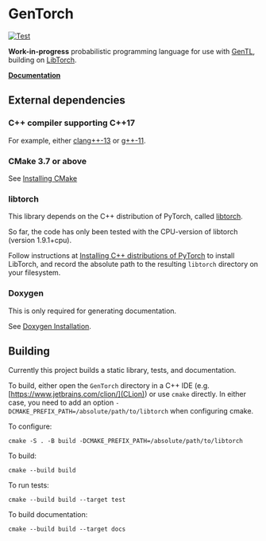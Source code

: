 # GenTorch

[![Test](https://github.com/OpenGen/GenTorch/actions/workflows/test.yml/badge.svg?branch=main)](https://github.com/OpenGen/GenTorch/actions/workflows/test.yml)

**Work-in-progress** probabilistic programming language for use with [GenTL](https://github.com/OpenGen/GenTL), building on [LibTorch](https://pytorch.org/cppdocs/installing.html).

[**Documentation**](https://opengen.github.io/gentorch-docs/latest/)

## External dependencies

### C++ compiler supporting C++17

For example, either [clang++-13](https://clang.llvm.org/get_started.html) or [g++-11](https://gcc.gnu.org/).

### CMake 3.7 or above

See [Installing CMake](https://cmake.org/install/)

### libtorch

This library depends on the C++ distribution of PyTorch, called [libtorch](https://pytorch.org/cppdocs/).

So far, the code has only been tested with the CPU-version of libtorch (version 1.9.1+cpu).

Follow instructions at [Installing C++ distributions of PyTorch](https://pytorch.org/cppdocs/installing.html) to install LibTorch, and record the absolute path to the resulting `libtorch` directory on your filesystem.

### Doxygen

This is only required for generating documentation.

See [Doxygen Installation](https://www.doxygen.nl/manual/install.html).

## Building 

Currently this project builds a static library, tests, and documentation.

To build, either open the `GenTorch` directory in a C++ IDE (e.g. [https://www.jetbrains.com/clion/](CLion)) or use `cmake` directly.
In either case, you need to add an option `-DCMAKE_PREFIX_PATH=/absolute/path/to/libtorch` when configuring cmake.

To configure:
```shell
cmake -S . -B build -DCMAKE_PREFIX_PATH=/absolute/path/to/libtorch
```

To build:
```shell
cmake --build build
```

To run tests:
```shell
cmake --build build --target test
```

To build documentation:
```shell
cmake --build build --target docs
```

